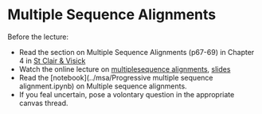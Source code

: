 # Multiple Sequence Alignments

Before the lecture:

* Read the section on Multiple Sequence Alignments (p67-69) in Chapter 4 in [St Clair & Visick](https://www.jblearning.com/catalog/productdetails/9781284033700/)
* Watch the online lecture on [multiplesequence alignments](https://www.youtube.com/watch?v=mzRT9udYvY8), [slides](slides/Multiple_Sequence_Alignments.pdf)
* Read the [notebook](../msa/Progressive multiple sequence alignment.ipynb) on Multiple sequence alignments.
* If you feal uncertain, pose a volontary question in the appropriate canvas thread.
